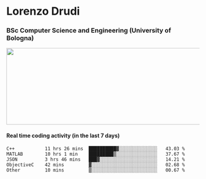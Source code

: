 # Lorenzo Drudi
### BSc Computer Science and Engineering (University of Bologna)

<img src="https://github-readme-stats-lorenzodrudi.vercel.app/api?username=LorenzoDrudi&count_private=true&show_icons=true&theme=gruvbox" height=200px width=550px>

<!---Use wakatime plugins to track the coding time--->
#### Real time coding activity (in the last 7 days)
<!--START_SECTION:waka-->

```text
C++           11 hrs 26 mins  ██████████▓░░░░░░░░░░░░░░   43.03 %
MATLAB        10 hrs 1 min    █████████▒░░░░░░░░░░░░░░░   37.67 %
JSON          3 hrs 46 mins   ███▓░░░░░░░░░░░░░░░░░░░░░   14.21 %
ObjectiveC    42 mins         ▓░░░░░░░░░░░░░░░░░░░░░░░░   02.68 %
Other         10 mins         ▒░░░░░░░░░░░░░░░░░░░░░░░░   00.67 %
```

<!--END_SECTION:waka-->
